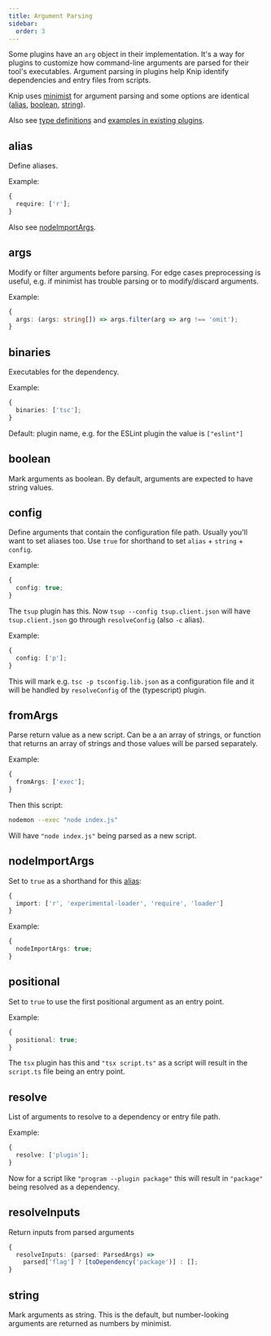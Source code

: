 ```yaml
---
title: Argument Parsing
sidebar:
  order: 3
---
```


Some plugins have an `arg` object in their implementation. It's a way for
plugins to customize how command-line arguments are parsed for their tool's
executables. Argument parsing in plugins help Knip identify dependencies and
entry files from scripts.

Knip uses [minimist][1] for argument parsing and some options are identical
([alias][2], [boolean][3], [string][4]).

Also see [type definitions][5] and [examples in existing plugins][6].

## alias

Define aliases.

Example:

```ts
{
  require: ['r'];
}
```

Also see [nodeImportArgs][7].

## args

Modify or filter arguments before parsing. For edge cases preprocessing is
useful, e.g. if minimist has trouble parsing or to modify/discard arguments.

Example:

```ts
{
  args: (args: string[]) => args.filter(arg => arg !== 'omit');
}
```

## binaries

Executables for the dependency.

Example:

```ts
{
  binaries: ['tsc'];
}
```

Default: plugin name, e.g. for the ESLint plugin the value is `["eslint"]`

## boolean

Mark arguments as boolean. By default, arguments are expected to have string
values.

## config

Define arguments that contain the configuration file path. Usually you'll want
to set aliases too. Use `true` for shorthand to set `alias` + `string` +
`config`.

Example:

```ts
{
  config: true;
}
```

The `tsup` plugin has this. Now `tsup --config tsup.client.json` will have
`tsup.client.json` go through `resolveConfig` (also `-c` alias).

Example:

```ts
{
  config: ['p'];
}
```

This will mark e.g. `tsc -p tsconfig.lib.json` as a configuration file and it
will be handled by `resolveConfig` of the (typescript) plugin.

## fromArgs

Parse return value as a new script. Can be a an array of strings, or function
that returns an array of strings and those values will be parsed separately.

Example:

```ts
{
  fromArgs: ['exec'];
}
```

Then this script:

```sh
nodemon --exec "node index.js"
```

Will have `"node index.js"` being parsed as a new script.

## nodeImportArgs

Set to `true` as a shorthand for this [alias][2]:

```ts
{
  import: ['r', 'experimental-loader', 'require', 'loader']
}
```

Example:

```ts
{
  nodeImportArgs: true;
}
```

## positional

Set to `true` to use the first positional argument as an entry point.

Example:

```ts
{
  positional: true;
}
```

The `tsx` plugin has this and `"tsx script.ts"` as a script will result in the
`script.ts` file being an entry point.

## resolve

List of arguments to resolve to a dependency or entry file path.

Example:

```ts
{
  resolve: ['plugin'];
}
```

Now for a script like `"program --plugin package"` this will result in
`"package"` being resolved as a dependency.

## resolveInputs

Return inputs from parsed arguments

```ts
{
  resolveInputs: (parsed: ParsedArgs) =>
    parsed['flag'] ? [toDependency('package')] : [];
}
```

## string

Mark arguments as string. This is the default, but number-looking arguments are
returned as numbers by minimist.

[1]: https://www.npmjs.com/package/minimist
[2]: #alias
[3]: #boolean
[4]: #string
[5]: https://github.com/webpro-nl/knip/blob/main/packages/knip/src/types/args.ts
[6]:
  https://github.com/search?q=repo%3Awebpro-nl%2Fknip++path%3Apackages%2Fknip%2Fsrc%2Fplugins+%22const+args+%3D%22&type=code
[7]: #nodeimportargs
